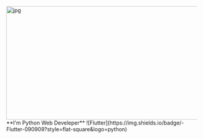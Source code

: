 <img align="right" alt="jpg" src="https://github.com/ShairbekovBakyt/ShairbekovBakyt/blob/MasteR/assests/SHAIRBEKOV%20BAKYT.png" width="600" height="300" />
**I'm Python Web Develeper**
![Flutter](https://img.shields.io/badge/-Flutter-090909?style=flat-square&logo=python)

